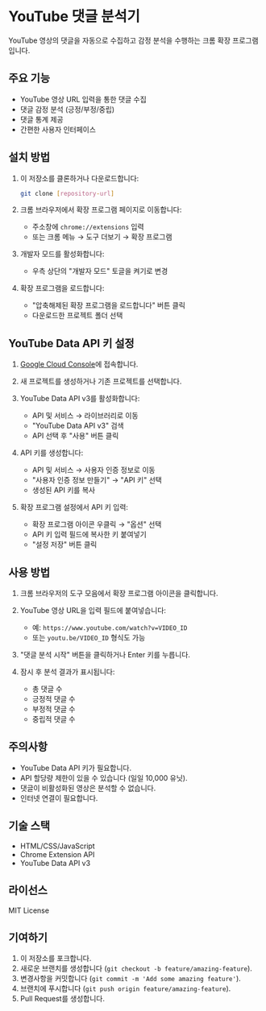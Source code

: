 # YouTube 댓글 분석기

YouTube 영상의 댓글을 자동으로 수집하고 감정 분석을 수행하는 크롬 확장 프로그램입니다.

## 주요 기능

- YouTube 영상 URL 입력을 통한 댓글 수집
- 댓글 감정 분석 (긍정/부정/중립)
- 댓글 통계 제공
- 간편한 사용자 인터페이스

## 설치 방법

1. 이 저장소를 클론하거나 다운로드합니다:
   ```bash
   git clone [repository-url]
   ```

2. 크롬 브라우저에서 확장 프로그램 페이지로 이동합니다:
   - 주소창에 `chrome://extensions` 입력
   - 또는 크롬 메뉴 → 도구 더보기 → 확장 프로그램

3. 개발자 모드를 활성화합니다:
   - 우측 상단의 "개발자 모드" 토글을 켜기로 변경

4. 확장 프로그램을 로드합니다:
   - "압축해제된 확장 프로그램을 로드합니다" 버튼 클릭
   - 다운로드한 프로젝트 폴더 선택

## YouTube Data API 키 설정

1. [Google Cloud Console](https://console.cloud.google.com/)에 접속합니다.

2. 새 프로젝트를 생성하거나 기존 프로젝트를 선택합니다.

3. YouTube Data API v3를 활성화합니다:
   - API 및 서비스 → 라이브러리로 이동
   - "YouTube Data API v3" 검색
   - API 선택 후 "사용" 버튼 클릭

4. API 키를 생성합니다:
   - API 및 서비스 → 사용자 인증 정보로 이동
   - "사용자 인증 정보 만들기" → "API 키" 선택
   - 생성된 API 키를 복사

5. 확장 프로그램 설정에서 API 키 입력:
   - 확장 프로그램 아이콘 우클릭 → "옵션" 선택
   - API 키 입력 필드에 복사한 키 붙여넣기
   - "설정 저장" 버튼 클릭

## 사용 방법

1. 크롬 브라우저의 도구 모음에서 확장 프로그램 아이콘을 클릭합니다.

2. YouTube 영상 URL을 입력 필드에 붙여넣습니다:
   - 예: `https://www.youtube.com/watch?v=VIDEO_ID`
   - 또는 `youtu.be/VIDEO_ID` 형식도 가능

3. "댓글 분석 시작" 버튼을 클릭하거나 Enter 키를 누릅니다.

4. 잠시 후 분석 결과가 표시됩니다:
   - 총 댓글 수
   - 긍정적 댓글 수
   - 부정적 댓글 수
   - 중립적 댓글 수

## 주의사항

- YouTube Data API 키가 필요합니다.
- API 할당량 제한이 있을 수 있습니다 (일일 10,000 유닛).
- 댓글이 비활성화된 영상은 분석할 수 없습니다.
- 인터넷 연결이 필요합니다.

## 기술 스택

- HTML/CSS/JavaScript
- Chrome Extension API
- YouTube Data API v3

## 라이선스

MIT License

## 기여하기

1. 이 저장소를 포크합니다.
2. 새로운 브랜치를 생성합니다 (`git checkout -b feature/amazing-feature`).
3. 변경사항을 커밋합니다 (`git commit -m 'Add some amazing feature'`).
4. 브랜치에 푸시합니다 (`git push origin feature/amazing-feature`).
5. Pull Request를 생성합니다.